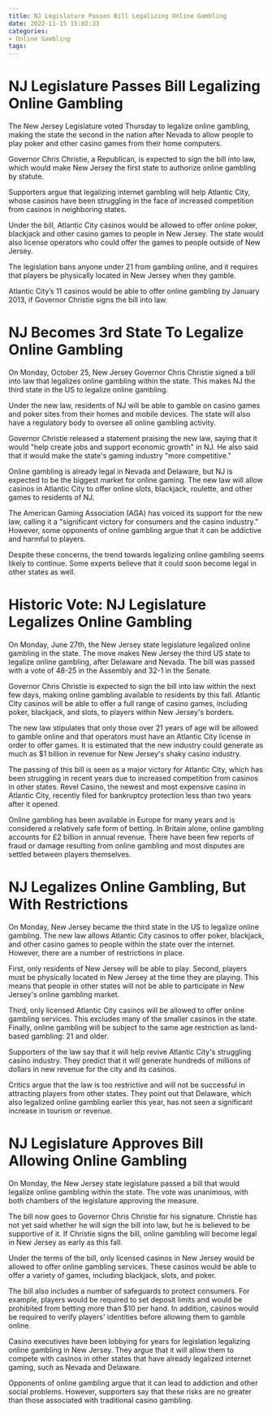 ```yaml
---
title: NJ Legislature Passes Bill Legalizing Online Gambling
date: 2022-11-15 15:02:33
categories:
- Online Gambling
tags:
---
```



#  NJ Legislature Passes Bill Legalizing Online Gambling

The New Jersey Legislature voted Thursday to legalize online gambling, making the state the second in the nation after Nevada to allow people to play poker and other casino games from their home computers.

Governor Chris Christie, a Republican, is expected to sign the bill into law, which would make New Jersey the first state to authorize online gambling by statute.

Supporters argue that legalizing internet gambling will help Atlantic City, whose casinos have been struggling in the face of increased competition from casinos in neighboring states.

Under the bill, Atlantic City casinos would be allowed to offer online poker, blackjack and other casino games to people in New Jersey. The state would also license operators who could offer the games to people outside of New Jersey.

The legislation bans anyone under 21 from gambling online, and it requires that players be physically located in New Jersey when they gamble.

 Atlantic City’s 11 casinos would be able to offer online gambling by January 2013, if Governor Christie signs the bill into law.

#  NJ Becomes 3rd State To Legalize Online Gambling

On Monday, October 25, New Jersey Governor Chris Christie signed a bill into law that legalizes online gambling within the state. This makes NJ the third state in the US to legalize online gambling.

Under the new law, residents of NJ will be able to gamble on casino games and poker sites from their homes and mobile devices. The state will also have a regulatory body to oversee all online gambling activity.

Governor Christie released a statement praising the new law, saying that it would "help create jobs and support economic growth" in NJ. He also said that it would make the state's gaming industry "more competitive."

Online gambling is already legal in Nevada and Delaware, but NJ is expected to be the biggest market for online gaming. The new law will allow casinos in Atlantic City to offer online slots, blackjack, roulette, and other games to residents of NJ.

The American Gaming Association (AGA) has voiced its support for the new law, calling it a "significant victory for consumers and the casino industry." However, some opponents of online gambling argue that it can be addictive and harmful to players.

Despite these concerns, the trend towards legalizing online gambling seems likely to continue. Some experts believe that it could soon become legal in other states as well.

#  Historic Vote: NJ Legislature Legalizes Online Gambling

On Monday, June 27th, the New Jersey state legislature legalized online gambling in the state. The move makes New Jersey the third US state to legalize online gambling, after Delaware and Nevada. The bill was passed with a vote of 48-25 in the Assembly and 32-1 in the Senate.

Governor Chris Christie is expected to sign the bill into law within the next few days, making online gambling available to residents by this fall. Atlantic City casinos will be able to offer a full range of casino games, including poker, blackjack, and slots, to players within New Jersey's borders.

The new law stipulates that only those over 21 years of age will be allowed to gamble online and that operators must have an Atlantic City license in order to offer games. It is estimated that the new industry could generate as much as $1 billion in revenue for New Jersey's shaky casino industry.

The passing of this bill is seen as a major victory for Atlantic City, which has been struggling in recent years due to increased competition from casinos in other states. Revel Casino, the newest and most expensive casino in Atlantic City, recently filed for bankruptcy protection less than two years after it opened.

Online gambling has been available in Europe for many years and is considered a relatively safe form of betting. In Britain alone, online gambling accounts for £2 billion in annual revenue. There have been few reports of fraud or damage resulting from online gambling and most disputes are settled between players themselves.

#  NJ Legalizes Online Gambling, But With Restrictions

On Monday, New Jersey became the third state in the US to legalize online gambling. The new law allows Atlantic City casinos to offer poker, blackjack, and other casino games to people within the state over the internet. However, there are a number of restrictions in place.

First, only residents of New Jersey will be able to play. Second, players must be physically located in New Jersey at the time they are playing. This means that people in other states will not be able to participate in New Jersey's online gambling market.

Third, only licensed Atlantic City casinos will be allowed to offer online gambling services. This excludes many of the smaller casinos in the state. Finally, online gambling will be subject to the same age restriction as land-based gambling: 21 and older.

Supporters of the law say that it will help revive Atlantic City's struggling casino industry. They predict that it will generate hundreds of millions of dollars in new revenue for the city and its casinos.

Critics argue that the law is too restrictive and will not be successful in attracting players from other states. They point out that Delaware, which also legalized online gambling earlier this year, has not seen a significant increase in tourism or revenue.

#  NJ Legislature Approves Bill Allowing Online Gambling

On Monday, the New Jersey state legislature passed a bill that would legalize online gambling within the state. The vote was unanimous, with both chambers of the legislature approving the measure.

The bill now goes to Governor Chris Christie for his signature. Christie has not yet said whether he will sign the bill into law, but he is believed to be supportive of it. If Christie signs the bill, online gambling will become legal in New Jersey as early as this fall.

Under the terms of the bill, only licensed casinos in New Jersey would be allowed to offer online gambling services. These casinos would be able to offer a variety of games, including blackjack, slots, and poker.

The bill also includes a number of safeguards to protect consumers. For example, players would be required to set deposit limits and would be prohibited from betting more than $10 per hand. In addition, casinos would be required to verify players' identities before allowing them to gamble online.

Casino executives have been lobbying for years for legislation legalizing online gambling in New Jersey. They argue that it will allow them to compete with casinos in other states that have already legalized internet gaming, such as Nevada and Delaware.

Opponents of online gambling argue that it can lead to addiction and other social problems. However, supporters say that these risks are no greater than those associated with traditional casino gambling.